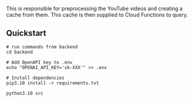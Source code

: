 This is responsible for preprocessing the YouTube videos and creating a cache from them.
This cache is then supplied to Cloud Functions to query.

## Quickstart

```
# run commands from backend
cd backend

# Add OpenAPI key to .env
echo "OPENAI_API_KEY='sk-XXX'" >> .env

# Install dependencies
pip3.10 install -r requirements.txt

python3.10 src
```
